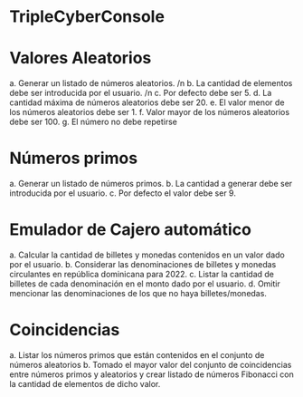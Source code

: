 # TripleCyberConsole

# Valores Aleatorios

a. Generar un listado de números aleatorios. /n
b. La cantidad de elementos debe ser introducida por el usuario. /n
c. Por defecto debe ser 5.
d. La cantidad máxima de números aleatorios debe ser 20.
e. El valor menor de los números aleatorios debe ser 1.
f. Valor mayor de los números aleatorios debe ser 100.
g. El número no debe repetirse

# Números primos

a. Generar un listado de números primos.
b. La cantidad a generar debe ser introducida por el usuario.
c. Por defecto el valor debe ser 9.


# Emulador de Cajero automático

a. Calcular la cantidad de billetes y monedas contenidos en un valor dado por el usuario.
b. Considerar las denominaciones de billetes y monedas circulantes en república dominicana para 2022.
c. Listar la cantidad de billetes de cada denominación en el monto dado por el usuario.
d. Omitir mencionar las denominaciones de los que no haya billetes/monedas.


# Coincidencias

a. Listar los números primos que están contenidos en el conjunto de números aleatorios
b. Tomado el mayor valor del conjunto de coincidencias entre números primos y aleatorios y crear listado de números Fibonacci con la cantidad de elementos de dicho valor.
